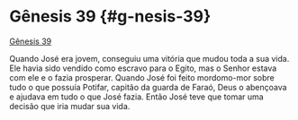 # Gênesis 39 {#g-nesis-39}

[Gênesis 39](http://bibliaonline.com.br/acf/gn/39)

Quando José era jovem, conseguiu uma vitória que mudou toda a sua vida. Ele havia sido vendido como escravo para o Egito, mas o Senhor estava com ele e o fazia prosperar. Quando José foi feito mordomo-mor sobre tudo o que possuía Potifar, capitão da guarda de Faraó, Deus o abençoava e ajudava em tudo o que José fazia. Então José teve que tomar uma decisão que iria mudar sua vida.